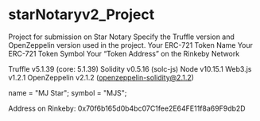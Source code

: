 # starNotaryv2_Project
Project for submission on Star Notary
Specify the Truffle version and OpenZeppelin version used in the project.
Your ERC-721 Token Name
Your ERC-721 Token Symbol
Your “Token Address” on the Rinkeby Network

Truffle v5.1.39 (core: 5.1.39)
Solidity v0.5.16 (solc-js)
Node v10.15.1
Web3.js v1.2.1
OpenZeppelin v2.1.2 (openzeppelin-solidity@2.1.2)

name = "MJ Star";
symbol = "MJS";

Address on Rinkeby:
0x70f6b165d0b4bc07C1fee2E64FE11f8a69F9db2D
